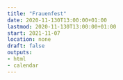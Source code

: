 ```yaml
---
title: "Frauenfest"
date: 2020-11-130T13:00:00+01:00
lastmod: 2020-11-130T13:00:00+01:00
start: 2021-11-07
location: none
draft: false
outputs:
- html
- calendar
---
```

